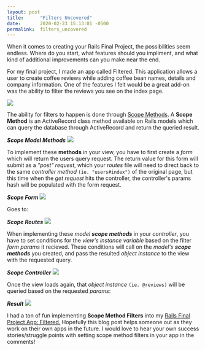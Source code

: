 ```yaml
---
layout: post
title:      "Filters Uncovered"
date:       2020-02-23 15:13:01 -0500
permalink:  filters_uncovered
---
```



When it comes to creating your Rails Final Project, the  possibilities seem endless.  Where do you start, what features should you impliment, and what kind of additional improvements can you make near the end. 

For my final project, I made an app called Filtered. This application allows a user to create coffee reviews while adding coffee bean names, details and company information. One of the features I felt would be a great add-on was the ability to filter the reviews you see on the index page. 

![](https://imgur.com/DPbdg6j.jpg)

The ability for filters to happen is done through [Scope Methods](https://api.rubyonrails.org/classes/ActiveRecord/Scoping/Named/ClassMethods.html). A **Scope Method** is an ActiveRecord class method available on Rails models which can query the database through ActiveRecord and return the queried result. 

***Scope Model Methods***
![](https://drive.google.com/open?id=11a1tp8H5114xdY1hPM59nKEnioZbS1g_)

To implement these **methods** in your view, you have to first create a *form* which will return the users query request. The return value for this form will submit as a *"post" request*, which your *routes* file will need to direct back to the same *controller method* `(ie. "users#index")` of the original page, but this time when the *get request* hits the controller, the controller's params hash will be populated with the form request.

***Scope Form***
![](https://drive.google.com/open?id=1S1mQA9fxPo4UBDSP-HlXIRKrAqEdhf3D)

Goes to:

***Scope Routes***
![](https://drive.google.com/open?id=1XJ3hbQWDOhyhZnN60iYhW1pOJzOXLxwM)

When implementing these *model **scope methods*** in your *controller*, you have to set conditions for the *view's instance variable* based on the filter *form params* it recieved. These conditions will call on the *model's **scope methods*** you created, and pass the resulted *object instance* to the view with the requested query.

***Scope Controller***
![](https://drive.google.com/open?id=1i38FCgYAwmILbolAu886FDt1sT0QjC-A)

Once the view loads again, that *object instance* `(ie. @reviews)` will be queried based on the requested *params*:

***Result***
![](https://drive.google.com/open?id=1eGUW9re_ezdt220LzbpVo50CMZXDTQjt)

I had a ton of fun implementing **Scope Method Filters** into my [Rails Final Project App: Filtered.](https://github.com/lukekyl/rails_portfolio_project)
Hopefully this blog post helps someone out as they work on their own apps in the future.
I would love to hear your own success stories/struggle points with setting scope method filters in your app in the comments!




